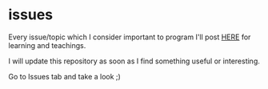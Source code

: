 # issues
Every issue/topic which I consider important to program I'll post [HERE](https://github.com/shinitiandrei/issues/issues) for learning and teachings.

I will update this repository as soon as I find something useful or interesting.

Go to Issues tab and take a look ;)
